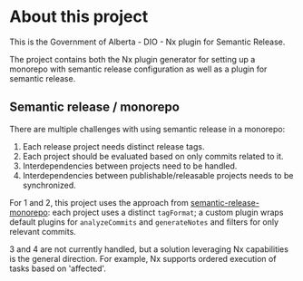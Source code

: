 # About this project
This is the Government of Alberta - DIO - Nx plugin for Semantic Release.

The project contains both the Nx plugin generator for setting up a monorepo with semantic release
configuration as well as a plugin for semantic release. 

## Semantic release / monorepo
There are multiple challenges with using semantic release in a monorepo:
1. Each release project needs distinct release tags.
2. Each project should be evaluated based on only commits related to it.
3. Interdependencies between projects need to be handled.
4. Interdependencies between publishable/releasable projects needs to be synchronized.

For 1 and 2, this project uses the approach from [semantic-release-monorepo](https://github.com/pmowrer/semantic-release-monorepo): each project uses a distinct `tagFormat`; a custom plugin wraps default plugins for `analyzeCommits` and `generateNotes` and filters for only relevant commits.

3 and 4 are not currently handled, but a solution leveraging Nx capabilities is the general direction. For example, Nx supports ordered execution of tasks based on 'affected'.
